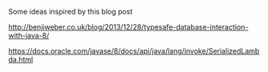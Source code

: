 Some ideas inspired by this blog post

http://benjiweber.co.uk/blog/2013/12/28/typesafe-database-interaction-with-java-8/

https://docs.oracle.com/javase/8/docs/api/java/lang/invoke/SerializedLambda.html